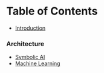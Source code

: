 # Table of Contents

* [Introduction](README.md)

### Architecture

* [Symbolic AI](symbolic/README.md)
* [Machine Learning](machine/README.md)